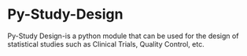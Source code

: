 # Py-Study-Design

Py-Study Design-is a python module that can be used for the design of statistical studies such as Clinical Trials, Quality Control, etc.
